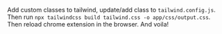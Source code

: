 Add custom classes to tailwind, update/add class to `tailwind.config.js`. Then run `npx tailwindcss build tailwind.css -o app/css/output.css`. Then reload chrome extension in the browser. And voila!
